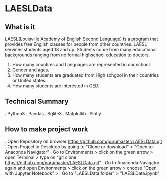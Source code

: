# LAESLData


## What is it
  
  LAESL(Louisville Academy of English Second Language) is a program that provides free English classes for people from other countries.
  LAESL services  students aged 18 and up. Students come from many educational backgrounds ranging from no formal highschool education to 
  doctors.
  
  1. How many countires and Languages are represented in our school.
  2. Gender and ages.
  3. How many students are graduated from High schgool in their countries or United states.
  4. How many students are interested in GED.
  
  
## Technical Summary
 . Python3
 . Pandas
 . Sqlite3
 . Matplotlib
 . Plotly
 
 
## How to make project work
 
 . Open Repository on browser https://github.com/purumaster/LAESLData.git
 . Open Project in Descktop by going to "Clone or download" > "Open to Anaconda Navigator"
 . Go to Environments > click on the green arrow > open Terminal > type on "git clone https://github.com/purumaster/LAESLData.git"
 . Go to Anaconda Navigator again and open Environments > click on the green arrow > choose "Open with Jupyter Notebook" > 
 . Go to "LAESLData folder" > "LAESLData.ipynb"
